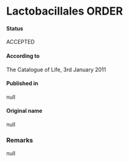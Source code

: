 # Lactobacillales ORDER

#### Status
ACCEPTED

#### According to
The Catalogue of Life, 3rd January 2011

#### Published in
null

#### Original name
null

### Remarks
null